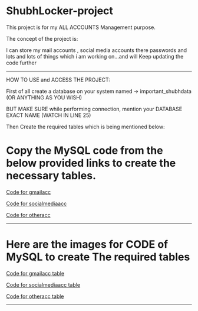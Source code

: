 # ShubhLocker-project


This project is for my ALL ACCOUNTS Management purpose. <br>

The concept of the project is: <br>

I can store my mail accounts , social media accounts there passwords and lots and lots of things
which i am working on...and will Keep updating the code further 


<hr>


HOW TO USE and ACCESS THE PROJECT: <br>


First of all create a database on your system named -> important_shubhdata (OR ANYTHING AS YOU WISH)<br>

BUT MAKE SURE while performing connection, mention your DATABASE EXACT NAME (WATCH IN LINE 25) <br>


Then Create the required tables which is being mentioned below: <br>


# Copy the MySQL code from the below provided links to create the necessary tables.


<a href="https://drive.google.com/file/d/1WSplabRvW63c35D0NzYHvvz08EM4aTrx/view?usp=drive_link" target="_blank">Code for gmailacc</a>

<a href="https://drive.google.com/file/d/1QorJxs9uPhfOU4lb8liR-Kpylo2tAtmb/view?usp=drive_link" target="_blank">Code for socialmediaacc</a>

<a href="https://drive.google.com/file/d/1SS7fJsvObul1Mnm_9nwSvxdLjebpGrsH/view?usp=drive_link" target="_blank">Code for otheracc</a>











<hr>

# Here are the images for CODE of MySQL to create The required tables


<a href="https://drive.google.com/file/d/1m0xhHmT3kBg2yy6TnMpUu0YO8ZLtliNS/view?usp=sharing" target="_blank">Code for gmailacc table</a>



<a href="https://drive.google.com/file/d/1tmcHAgYXXyTE7Pmriejil9-lUr4aqqkd/view?usp=sharing" target="_blank">Code for socialmediaacc table</a>


<a href="https://drive.google.com/file/d/18tXYP_8ZMUHCurmbC9FwbXVUlTez0YHh/view?usp=sharing" target="_blank">Code for otheracc table</a>

<hr>